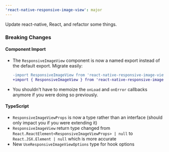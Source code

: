 ```yaml
---
'react-native-responsive-image-view': major
---
```


Update react-native, React, and refactor some things.

### Breaking Changes

#### Component Import

- The `ResponsiveImageView` component is now a named export instead of the default export. Migrate easily:

  ```diff
  -import ResponsiveImageView from 'react-native-responsive-image-view';
  +import { ResponsiveImageView } from 'react-native-responsive-image-view';
  ```

- You shouldn't have to memoize the `onLoad` and `onError` callbacks anymore if you were doing so previously.

#### TypeScript

- `ResponsiveImageViewProps` is now a type rather than an interface (should only impact you if you were extending it)
- `ResponsiveImageView` return type changed from `React.ReactElement<ResponsiveImageViewProps> | null` to `React.JSX.Element | null` which is more accurate
- New `UseResponsiveImageViewOptions` type for hook options
